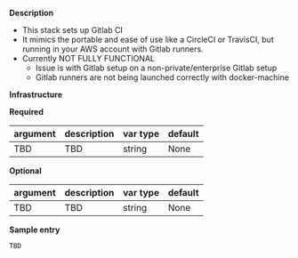 **Description**
  - This stack sets up Gitlab CI
  - It mimics the portable and ease of use like a CircleCI or TravisCI, but running in your AWS account with Gitlab runners.
  - Currently NOT FULLY FUNCTIONAL 
    - Issue is with Gitlab setup on a non-private/enterprise Gitlab setup
    - Gitlab runners are not being launched correctly with docker-machine

**Infrastructure**

**Required**

| argument      | description                            | var type | default      |
| ------------- | -------------------------------------- | -------- | ------------ |
| TBD   | TBD                 | string   | None         |

**Optional**

| argument           | description                            | var type |  default      |
| ------------- | -------------------------------------- | -------- | ------------ |
| TBD   | TBD                 | string   | None         |

**Sample entry**
```
TBD
```

